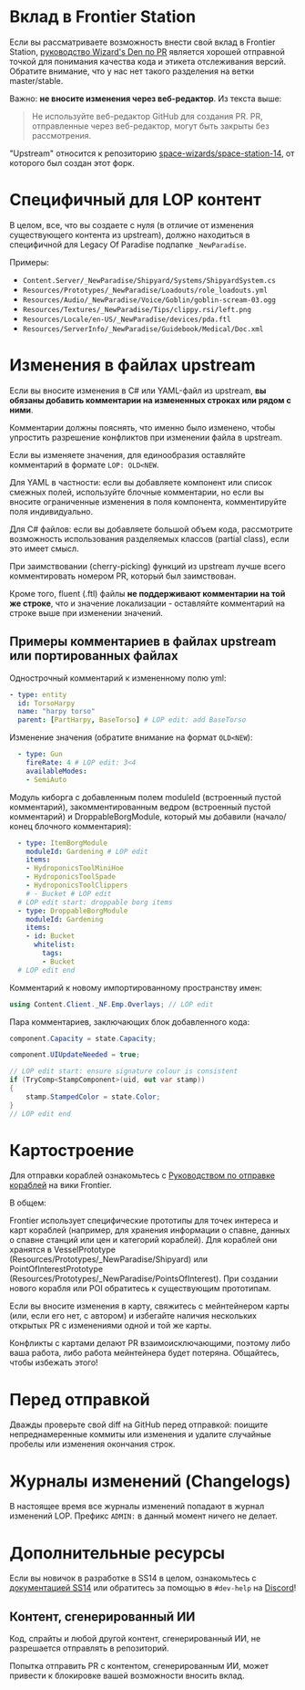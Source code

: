 # Вклад в Frontier Station

Если вы рассматриваете возможность внести свой вклад в Frontier Station, [руководство Wizard's Den по PR](https://docs.spacestation14.com/en/general-development/codebase-info/pull-request-guidelines.html) является хорошей отправной точкой для понимания качества кода и этикета отслеживания версий. Обратите внимание, что у нас нет такого разделения на ветки master/stable.

Важно: **не вносите изменения через веб-редактор**. Из текста выше:

> Не используйте веб-редактор GitHub для создания PR. PR, отправленные через веб-редактор, могут быть закрыты без рассмотрения.

"Upstream" относится к репозиторию [space-wizards/space-station-14](https://github.com/space-wizards/space-station-14), от которого был создан этот форк.

# Специфичный для LOP контент

В целом, все, что вы создаете с нуля (в отличие от изменения существующего контента из upstream), должно находиться в специфичной для Legacy Of Paradise подпапке `_NewParadise`.

Примеры:

- `Content.Server/_NewParadise/Shipyard/Systems/ShipyardSystem.cs`
- `Resources/Prototypes/_NewParadise/Loadouts/role_loadouts.yml`
- `Resources/Audio/_NewParadise/Voice/Goblin/goblin-scream-03.ogg`
- `Resources/Textures/_NewParadise/Tips/clippy.rsi/left.png`
- `Resources/Locale/en-US/_NewParadise/devices/pda.ftl`
- `Resources/ServerInfo/_NewParadise/Guidebook/Medical/Doc.xml`

# Изменения в файлах upstream

Если вы вносите изменения в C# или YAML-файл из upstream, **вы обязаны добавить комментарии на измененных строках или рядом с ними**.

Комментарии должны пояснять, что именно было изменено, чтобы упростить разрешение конфликтов при изменении файла в upstream.

Если вы изменяете значения, для единообразия оставляйте комментарий в формате `LOP: OLD<NEW`.

Для YAML в частности: если вы добавляете компонент или список смежных полей, используйте блочные комментарии, но если вы вносите ограниченные изменения в поля компонента, комментируйте поля индивидуально.

Для C# файлов: если вы добавляете большой объем кода, рассмотрите возможность использования разделяемых классов (partial class), если это имеет смысл.

При заимствовании (cherry-picking) функций из upstream лучше всего комментировать номером PR, который был заимствован.

Кроме того, fluent (.ftl) файлы **не поддерживают комментарии на той же строке**, что и значение локализации - оставляйте комментарий на строке выше при изменении значений.

## Примеры комментариев в файлах upstream или портированных файлах

Однострочный комментарий к измененному полю yml:

```yml
- type: entity
  id: TorsoHarpy
  name: "harpy torso"
  parent: [PartHarpy, BaseTorso] # LOP edit: add BaseTorso
```

Изменение значения (обратите внимание на формат `OLD<NEW`):

```yml
  - type: Gun
    fireRate: 4 # LOP edit: 3<4
    availableModes:
    - SemiAuto
```

Модуль киборга с добавленным полем moduleId (встроенный пустой комментарий), закомментированным ведром (встроенный пустой комментарий) и DroppableBorgModule, который мы добавили (начало/конец блочного комментария):

```yml
  - type: ItemBorgModule
    moduleId: Gardening # LOP edit
    items:
    - HydroponicsToolMiniHoe
    - HydroponicsToolSpade
    - HydroponicsToolClippers
    # - Bucket # LOP edit
  # LOP edit start: droppable borg items
  - type: DroppableBorgModule
    moduleId: Gardening
    items:
    - id: Bucket
      whitelist:
        tags:
        - Bucket
  # LOP edit end
```

Комментарий к новому импортированному пространству имен:

```cs
using Content.Client._NF.Emp.Overlays; // LOP edit
```

Пара комментариев, заключающих блок добавленного кода:

```cs
component.Capacity = state.Capacity;

component.UIUpdateNeeded = true;

// LOP edit start: ensure signature colour is consistent
if (TryComp<StampComponent>(uid, out var stamp))
{
    stamp.StampedColor = state.Color;
}
// LOP edit end
```

# Картостроение

Для отправки кораблей ознакомьтесь с [Руководством по отправке кораблей](https://frontierstation.wiki.gg/wiki/Ship_Submission_Guidelines) на вики Frontier.

В общем:

Frontier использует специфические прототипы для точек интереса и карт кораблей (например, для хранения информации о спавне, данных о спавне станций или цен и категорий кораблей). Для кораблей они хранятся в VesselPrototype (Resources/Prototypes/_NewParadise/Shipyard) или PointOfInterestPrototype (Resources/Prototypes/_NewParadise/PointsOfInterest). При создании нового корабля или POI обратитесь к существующим прототипам.

Если вы вносите изменения в карту, свяжитесь с мейнтейнером карты (или, если его нет, с автором) и избегайте наличия нескольких открытых PR с изменениями одной и той же карты.

Конфликты с картами делают PR взаимоисключающими, поэтому либо ваша работа, либо работа мейнтейнера будет потеряна. Общайтесь, чтобы избежать этого!

# Перед отправкой

Дважды проверьте свой diff на GitHub перед отправкой: поищите непреднамеренные коммиты или изменения и удалите случайные пробелы или изменения окончания строк.

# Журналы изменений (Changelogs)

В настоящее время все журналы изменений попадают в журнал изменений LOP. Префикс `ADMIN:` в данный момент ничего не делает.

# Дополнительные ресурсы

Если вы новичок в разработке в SS14 в целом, ознакомьтесь с [документацией SS14](https://docs.spacestation14.io/) или обратитесь за помощью в `#dev-help` на [Discord](https://discord.gg/tpuAT7d3zm/)!

## Контент, сгенерированный ИИ

Код, спрайты и любой другой контент, сгенерированный ИИ, не разрешается отправлять в репозиторий.

Попытка отправить PR с контентом, сгенерированным ИИ, может привести к блокировке вашей возможности вносить вклад.
